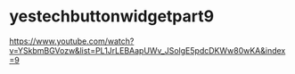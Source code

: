 # yestechbuttonwidgetpart9
 https://www.youtube.com/watch?v=YSkbmBGVozw&list=PL1JrLEBAapUWv_JSolgE5pdcDKWw80wKA&index=9
